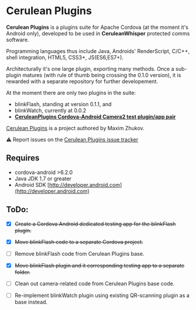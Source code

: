 <!--
   Copyright 2017 Maxim Zhukov

   Licensed under the Apache License, Version 2.0 (the "License");
   you may not use this file except in compliance with the License.
   You may obtain a copy of the License at

       http://www.apache.org/licenses/LICENSE-2.0

   Unless required by applicable law or agreed to in writing, software
   distributed under the License is distributed on an "AS IS" BASIS,
   WITHOUT WARRANTIES OR CONDITIONS OF ANY KIND, either express or implied.
   See the License for the specific language governing permissions and
   limitations under the License.
-->
# Cerulean Plugins

**Cerulean Plugins** is a plugins suite for Apache Cordova (at the moment it's Android only), developed to be used in **CeruleanWhisper** protected comms software.

Programming languages thus include Java, Androids' RenderScript, C/C++, shell integration, HTML5, CSS3+, JS(ES6,ES7+).

Architecturally it's one large plugin, exporting many methods. Once a sub-plugin matures (with rule of thumb being crossing the 0.1.0 version),
it is rewarded with a separate repository for further developement.

At the moment there are only two plugins in the suite:
* blinkFlash, standing at version 0.1.1, and
* blinkWatch, currently at 0.0.2
* [**CeruleanPlugins Cordova-Android Camera2 test plugin/app pair**](https://github.com/mzhukov1973/CeruleanPlugins/tree/master/SimpleCam2PluginTest)

[Cerulean Plugins](https://github.com/mzhukov1973/CeruleanPlugins) is a project authored by Maxim Zhukov.

:warning: Report issues on the [Cerulean Plugins issue tracker](https://github.com/mzhukov1973/CeruleanPlugins/issues)


## Requires
- cordova-android >6.2.0
- Java JDK 1.7 or greater
- Android SDK [http://developer.android.com](http://developer.android.com)

## ToDo:
- [x] ~~Create a Cordova Android dedicated testing app for the blinkFlash plugin.~~
- [x] ~~Move blinkFlash code to a separate Cordova project.~~
- [ ] Remove blinkFlash code from Cerulean Plugins base.
- [x] ~~Move blinkFlash plugin and it corresponding testing app to a separate folder.~~
- [ ] Clean out camera-related code from Cerulean Plugins base code.
- [ ] Re-implement blinkWatch plugin using existing QR-scanning plugin as a base instead.


